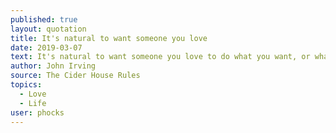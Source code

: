 ```yaml
---
published: true
layout: quotation
title: It's natural to want someone you love
date: 2019-03-07
text: It's natural to want someone you love to do what you want, or what you think would be good for them, but you have to let everything happen to them. You can't interfere with people you love any more than you're supposed to interfere with people you don't even know. And that's hard, ..., because you often feel like interfering — you want to be the one who makes the plans.
author: John Irving
source: The Cider House Rules
topics:
  - Love
  - Life
user: phocks
---
```

